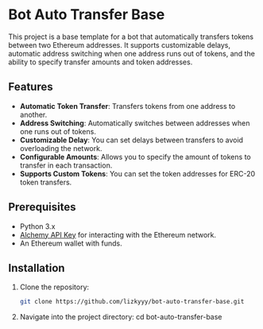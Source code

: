 # Bot Auto Transfer Base

This project is a base template for a bot that automatically transfers tokens between two Ethereum addresses. It supports customizable delays, automatic address switching when one address runs out of tokens, and the ability to specify transfer amounts and token addresses.

## Features

- **Automatic Token Transfer**: Transfers tokens from one address to another.
- **Address Switching**: Automatically switches between addresses when one runs out of tokens.
- **Customizable Delay**: You can set delays between transfers to avoid overloading the network.
- **Configurable Amounts**: Allows you to specify the amount of tokens to transfer in each transaction.
- **Supports Custom Tokens**: You can set the token addresses for ERC-20 token transfers.

## Prerequisites

- Python 3.x
- [Alchemy API Key](https://www.alchemy.com) for interacting with the Ethereum network.
- An Ethereum wallet with funds.

## Installation

1. Clone the repository:
   ```bash
   git clone https://github.com/lizkyyy/bot-auto-transfer-base.git

2. Navigate into the project directory:
   cd bot-auto-transfer-base

